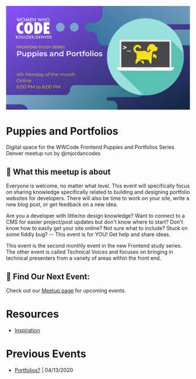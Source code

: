 <img src="images/pup_port_meetup.png" >

# Puppies and Portfolios
Digital space for the WWCode Frontend Puppies and Portfolios Series Denver meetup run by @mjordancodes

## 🎉 What this meetup is about
Everyone is welcome, no matter what level. This event will specifically focus on sharing knowledge specifically related to building and designing portfolio websites for developers. There will also be time to work on your site, write a new blog post, or get feedback on a new idea.

Are you a developer with little/no design knowledge? Want to connect to a CMS for easier project/post updates but don't know where to start? Don't know how to easily get your site online? Not sure what to include? Stuck on some fiddly bug? -- This event is for YOU! Get help and share ideas.

This event is the second monthly event in the new Frontend study series. The other event is called Technical Voices and focuses on bringing in technical presenters from a variety of areas within the front end.

## 📅 Find Our Next Event:
Check out our [Meetup page](https://www.meetup.com/Women-Who-Code-Boulder-Denver) for upcoming events. 

# Resources 
- [Inspiration](./resources/inspiration.md)

# Previous Events
- [Portfolios?](./previous-events/04-27-2020_portfolio-basics.md) | 04/13/2020
